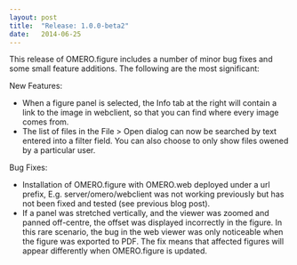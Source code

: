 ```yaml
---
layout: post
title:  "Release: 1.0.0-beta2"
date:   2014-06-25
---
```


This release of OMERO.figure includes a number of minor bug fixes and
some small feature additions. The following are the most significant:


New Features:

  - When a figure panel is selected, the Info tab at the right will contain a
    link to the image in webclient, so that you can find where every image comes from.
  - The list of files in the File > Open dialog can now be searched by text entered into a filter field.
    You can also choose to only show files owened by a particular user.


Bug Fixes:

  - Installation of OMERO.figure with OMERO.web deployed under a url prefix, 
    E.g. server/omero/webclient was not working previously but has not been fixed and tested (see previous blog post).
  - If a panel was stretched vertically, and the viewer was zoomed and panned off-centre,
    the offset was displayed incorrectly in the figure.
    In this rare scenario, the bug in the web viewer
    was only noticeable when the figure was exported to PDF. The fix means that affected figures will
    appear differently when OMERO.figure is updated.

